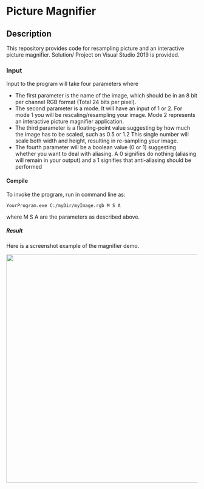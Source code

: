 # Picture Magnifier
## Description
This repository provides code for resampling picture and an interactive picture magnifier. Solution/ Project on Visual Studio 2019 is provided.

### Input
Input to the program will take four parameters where
- The first parameter is the name of the image, which should be in an 8 bit per channel RGB format (Total 24 bits per pixel).
- The second parameter is a mode. It will have an input of 1 or 2. For mode 1 you will be rescaling/resampling your image. Mode 2 represents an interactive picture magnifier application.
- The third parameter is a floating-point value suggesting by how much the image has to be scaled, such as 0.5 or 1.2 This single number will scale both width and height, resulting in re-sampling your image.
- The fourth parameter will be a boolean value (0 or 1) suggesting whether you want to deal with aliasing. A 0 signifies do nothing (aliasing will remain in your output) and a 1 signifies that anti-aliasing should be performed

#### Compile
To invoke the program, run in command line as:
	
	YourProgram.exe C:/myDir/myImage.rgb M S A

where M S A are the parameters as described above.

##### Result
Here is a screenshot example of the magnifier demo.
<p align="center">
 <img src="magnifier.png" height="600"/>
</p >
